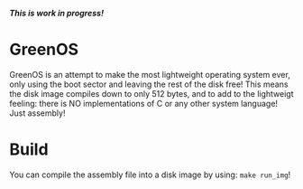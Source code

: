 ***This is work in progress!***
# GreenOS
GreenOS is an attempt to make the most
lightweight operating system ever, only
using the boot sector and leaving the
rest of the disk free! This means the
disk image compiles down to only 512
bytes, and to add to the lightweigt
feeling: there is NO implementations
of C or any other system language!
Just assembly!
# Build
You can compile the assembly file
into a disk image by using: ``make run_img``!
